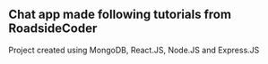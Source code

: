 <h2> Chat app made following tutorials from RoadsideCoder </h2>

Project created using MongoDB, React.JS, Node.JS and Express.JS
